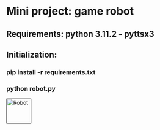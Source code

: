 # Mini project: game robot

## Requirements: python 3.11.2 - pyttsx3 

## Initialization: 
### pip install -r requirements.txt
### python robot.py  

<a href="" target="_blank"> 
  <img src="https://github.com/Aceballos15/profile/blob/master/img/django-plain-wordmark.svg" alt="Robot" width="65" height="65"/> 
 </a> 